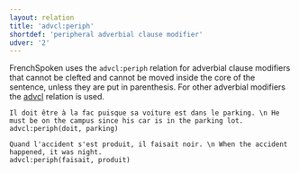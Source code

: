 ```yaml
---
layout: relation
title: 'advcl:periph'
shortdef: 'peripheral adverbial clause modifier'
udver: '2'
---
```


FrenchSpoken uses the `advcl:periph` relation for adverbial clause modifiers that cannot be clefted and cannot be moved inside the core of the sentence, unless they are put in parenthesis.
For other adverbial modifiers the [advcl]() relation is used.

~~~ sdparse
Il doit être à la fac puisque sa voiture est dans le parking. \n He must be on the campus since his car is in the parking lot.
advcl:periph(doit, parking)
~~~

~~~ sdparse
Quand l'accident s'est produit, il faisait noir. \n When the accident happened, it was night.
advcl:periph(faisait, produit)
~~~

